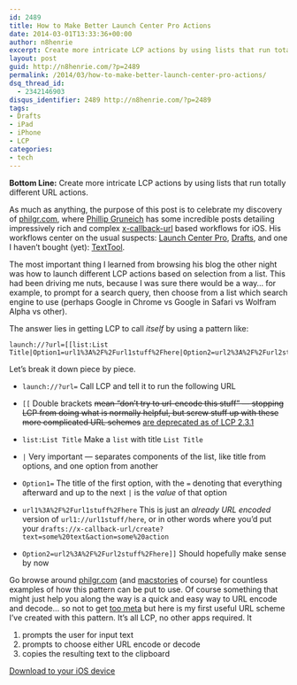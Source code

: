 ```yaml
---
id: 2489
title: How to Make Better Launch Center Pro Actions
date: 2014-03-01T13:33:36+00:00
author: n8henrie
excerpt: Create more intricate LCP actions by using lists that run totally different URL actions.
layout: post
guid: http://n8henrie.com/?p=2489
permalink: /2014/03/how-to-make-better-launch-center-pro-actions/
dsq_thread_id:
  - 2342146903
disqus_identifier: 2489 http://n8henrie.com/?p=2489
tags:
- Drafts
- iPad
- iPhone
- LCP
categories:
- tech
---
```

**Bottom Line:** Create more intricate LCP actions by using lists that run totally different URL actions.<!--more-->

As much as anything, the purpose of this post is to celebrate my discovery of <a target="_blank" href="http://philgr.com">philgr.com</a>, where <a target="_blank" href="https://twitter.com/pgruneich">Phillip Gruneich</a> has some incredible posts detailing impressively rich and complex <a target="_blank" href="http://x-callback-url.com/" title="x-callback-url">x-callback-url</a> based workflows for iOS. His workflows center on the usual suspects: <a target="_blank" href="https://itunes.apple.com/us/app/launch-center-pro/id532016360?mt=8&at=10l5H6" title="Launch Center Pro for iPhone">Launch Center Pro</a>, <a target="_blank" href="https://itunes.apple.com/us/app/drafts-quickly-capture-notes/id502385074?mt=8&at=10l5H6" title="Drafts for iPhone">Drafts</a>, and one I haven’t bought (yet): <a target="_blank" href="https://itunes.apple.com/us/app/texttool/id751972884?mt=8&uo=4&at=10l5H6" title="TextTool">TextTool</a>.

The most important thing I learned from browsing his blog the other night was how to launch different LCP actions based on selection from a list. This had been driving me nuts, because I was sure there would be a way… for example, to prompt for a search query, then choose from a list which search engine to use (perhaps Google in Chrome vs Google in Safari vs Wolfram Alpha vs other).

The answer lies in getting LCP to call _itself_ by using a pattern like:

```
launch://?url=[[list:List Title|Option1=url1%3A%2F%2Furl1stuff%2Fhere|Option2=url2%3A%2F%2Furl2stuff%2Fhere]]
```

Let’s break it down piece by piece.

  * `launch://?url=` Call LCP and tell it to run the following URL
  * `[[` Double brackets <del datetime="2014-08-05T05:34:51+00:00">mean “don’t try to url-encode this stuff” — stopping LCP from doing what is normally helpful, but screw stuff up with these more complicated URL schemes</del> <a href="http://help.contrast.co/hc/en-us/articles/202600703-2-3-1-Release-Notes-Parsing-Changes-" target="_blank">are deprecated as of LCP 2.3.1</a>
  * `list:List Title` Make a `list` with title `List Title`
  * `|` Very important — separates components of the list, like title from options, and one option from another
  * `Option1=` The title of the first option, with the `=` denoting that everything afterward and up to the next `|` is the _value_ of that option
  * `url1%3A%2F%2Furl1stuff%2Fhere` This is just an _already URL encoded_ version of `url1://url1stuff/here`, or in other words where you’d put your
    `drafts://x-callback-url/create?text=some%20text&action=some%20action`

  * `Option2=url2%3A%2F%2Furl2stuff%2Fhere]]` Should hopefully make sense by now

Go browse around <a target="_blank" href="http://philgr.com">philgr.com</a> (and <a target="_blank" href="http://www.macstories.net">macstories</a> of course) for countless examples of how this pattern can be put to use. Of course something that might just help you along the way is a quick and easy way to URL encode and decode… so not to get <a target="_blank" href="https://xkcd.com/1313/">too meta</a> but here is my first useful URL scheme I’ve created with this pattern. It’s all LCP, no other apps required. It

  1. prompts the user for input text
  2. prompts to choose either URL encode or decode
  3. copies the resulting text to the clipboard

<a target="_blank" href="http://launchcenterpro.com/3dm187">Download to your iOS device</a>
